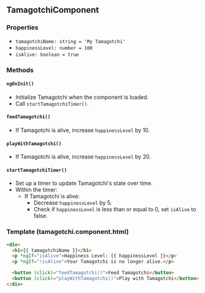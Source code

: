 ## TamagotchiComponent

### Properties
- `tamagotchiName: string = 'My Tamagotchi'`
- `happinessLevel: number = 100`
- `isAlive: boolean = true`

### Methods
#### `ngOnInit()`
- Initialize Tamagotchi when the component is loaded.
- Call `startTamagotchiTimer()`.

#### `feedTamagotchi()`
- If Tamagotchi is alive, increase `happinessLevel` by 10.

#### `playWithTamagotchi()`
- If Tamagotchi is alive, increase `happinessLevel` by 20.

#### `startTamagotchiTimer()`
- Set up a timer to update Tamagotchi's state over time.
- Within the timer:
  - If Tamagotchi is alive:
    - Decrease `happinessLevel` by 5.
    - Check if `happinessLevel` is less than or equal to 0, set `isAlive` to false.

### Template (tamagotchi.component.html)
```html
<div>
  <h1>{{ tamagotchiName }}</h1>
  <p *ngIf="isAlive">Happiness Level: {{ happinessLevel }}</p>
  <p *ngIf="!isAlive">Your Tamagotchi is no longer alive.</p>

  <button (click)="feedTamagotchi()">Feed Tamagotchi</button>
  <button (click)="playWithTamagotchi()">Play with Tamagotchi</button>
</div>
